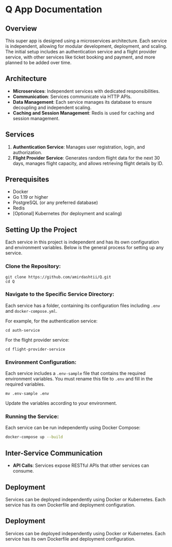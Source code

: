 # Q App Documentation

## Overview

This super app is designed using a microservices architecture. Each service is independent, allowing for modular development, deployment, and scaling. The initial setup includes an authentication service and a flight provider service, with other services like ticket booking and payment, and more planned to be added over time.

## Architecture

- **Microservices**: Independent services with dedicated responsibilities.
- **Communication**: Services communicate via HTTP APIs.
- **Data Management**: Each service manages its database to ensure decoupling and independent scaling.
- **Caching and Session Management**: Redis is used for caching and session management.

## Services

1. **Authentication Service**: Manages user registration, login, and authorization.
2. **Flight Provider Service**: Generates random flight data for the next 30 days, manages flight capacity, and allows retrieving flight details by ID.

## Prerequisites

- Docker
- Go 1.19 or higher
- PostgreSQL (or any preferred database)
- Redis
- [Optional] Kubernetes (for deployment and scaling)

## Setting Up the Project

Each service in this project is independent and has its own configuration and environment variables. Below is the general process for setting up any service.

### Clone the Repository:
```
git clone https://github.com/amirdashtii/Q.git
cd Q
```

### Navigate to the Specific Service Directory:
Each service has a folder, containing its configuration files including `.env` and `docker-compose.yml`.

For example, for the authentication service:
```
cd auth-service
```

For the flight provider service:
```
cd flight-provider-service
```

### Environment Configuration:
Each service includes a `.env-sample` file that contains the required environment variables. You must rename this file to `.env` and fill in the required variables.

```
mv .env-sample .env
```

Update the variables according to your environment.

### Running the Service:
Each service can be run independently using Docker Compose:

```bash
docker-compose up --build
```

## Inter-Service Communication
- **API Calls**: Services expose RESTful APIs that other services can consume.

## Deployment
Services can be deployed independently using Docker or Kubernetes. Each service has its own Dockerfile and deployment configuration.


## Deployment
Services can be deployed independently using Docker or Kubernetes. Each service has its own Dockerfile and deployment configuration.
